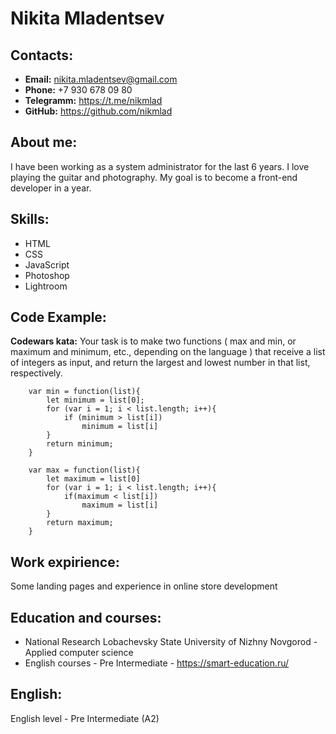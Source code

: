 # Nikita Mladentsev

## Contacts:
* __Email:__ nikita.mladentsev@gmail.com
* __Phone:__ +7 930 678 09 80
* __Telegramm:__ https://t.me/nikmlad
* __GitHub:__ https://github.com/nikmlad

## About me:
I have been working as a system administrator for the last 6 years. I love playing the guitar and photography. My goal is to become a front-end developer in a year.
  
## Skills:
* HTML
* CSS
* JavaScript
* Photoshop
* Lightroom

## Code Example:
__Codewars kata:__
Your task is to make two functions ( max and min, or maximum and minimum, etc., depending on the language ) that receive a list of integers as input, and return the largest and lowest number in that list, respectively.
```
    var min = function(list){
        let minimum = list[0];
        for (var i = 1; i < list.length; i++){
            if (minimum > list[i])
                minimum = list[i]
        }
        return minimum;
    }
    
    var max = function(list){
        let maximum = list[0]
        for (var i = 1; i < list.length; i++){
            if(maximum < list[i])
                maximum = list[i]
        }
        return maximum;
    }
```

## Work expirience:
Some landing pages and experience in online store development

## Education and courses:
* National Research Lobachevsky State University of Nizhny Novgorod - Applied computer science
* English courses - Pre Intermediate - https://smart-education.ru/

## English:
English level - Pre Intermediate (A2)
